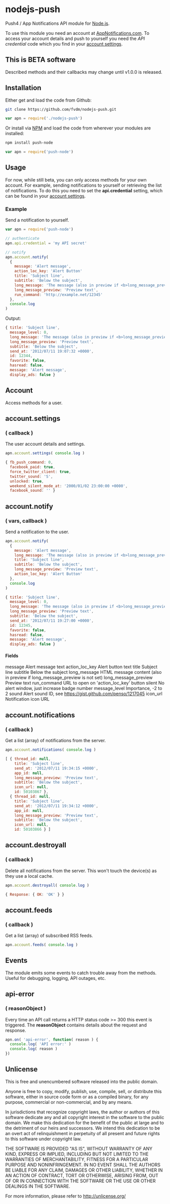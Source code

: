 # nodejs-push

Push4 / App Notifications API module for [Node.js](http://nodejs.org/).

To use this module you need an account at [AppNotifications.com](http://www.appnotifications.com/). To access your account details and push to yourself you need the *API credential* code which you find in your [account settings](http://www.appnotifications.com/account/edit).

## This is BETA software

Described methods and their callbacks may change until v1.0.0 is released.

## Installation

Either get and load the code from Github:

```sh
git clone https://github.com/fvdm/nodejs-push.git
```

```js
var apn = require('./nodejs-push')
```

Or install via [NPM](http://search.npmjs.org/) and load the code from wherever your modules are installed:

```sh
npm install push-node
```

```js
var apn = require('push-node')
```

## Usage

For now, while still beta, you can only access methods for your own account. For example, sending notifications to yourself or retrieving the list of notifications. To do this you need to set the **api.credential** setting, which can be found in your [account settings](http://www.appnotifications.com/account/edit).

### Example

Send a notification to yourself.

```js
var apn = require('push-node')

// authenticate
apn.api.credential = 'my API secret'

// notify
apn.account.notify(
  {
    message: 'Alert message',
    action_loc_key: 'Alert Button'
    title: 'Subject line',
    subtitle: 'Below the subject',
    long_message: 'The message (also in preview if <b>long_message_preview</b> is not set)',
    long_message_preview: 'Preview text',
    run_command: 'http://example.net/12345'
  },
  console.log
)
```

Output:

```js
{ title: 'Subject line',
  message_level: 0,
  long_message: 'The message (also in preview if <b>long_message_preview</b> is not set)',
  long_message_preview: 'Preview text',
  subtitle: 'Below the subject',
  send_at: '2012/07/11 19:07:32 +0000',
  id: 12344,
  favorite: false,
  hasread: false,
  message: 'Alert message',
  display_ads: false }
```

## Account

Access methods for a user.

## account.settings
### ( callback )

The user account details and settings.

```js
apn.account.settings( console.log )
```
```js
{ fb_push_command: 0,
  facebook_paid: true,
  force_twitter_client: true,
  twitter_sound: 'S',
  unlocked: true,
  weekend_silent_mode_at: '2000/01/02 23:00:00 +0000',
  facebook_sound: '' }
```

## account.notify
### ( vars, callback )

Send a notification to the user.

```js
apn.account.notify(
  {
    message: 'Alert message',
    long_message: 'The message (also in preview if <b>long_message_preview</b> is not set)',
    title: 'Subject line',
    subtitle: 'Below the subject',
    long_message_preview: 'Preview text',
    action_loc_key: 'Alert Button'
  },
  console.log
)
```
```js
{ title: 'Subject line',
  message_level: 0,
  long_message: 'The message (also in preview if <b>long_message_preview</b> is not set)',
  long_message_preview: 'Preview text',
  subtitle: 'Below the subject',
  send_at: '2012/07/11 19:27:00 +0000',
  id: 12345,
  favorite: false,
  hasread: false,
  message: 'Alert message',
  display_ads: false }
```

#### Fields

  message                Alert message text
  action_loc_key         Alert button text
  title                  Subject line
  subtitle               Below the subject
  long_message           HTML message content
                         (also in preview if long_message_preview is not set)
  long_message_preview   Preview text
  run_command            URL to open on 'action_loc_key' button
  silent                 No alert window, just increase badge number
  message_level          Importance, -2 to 2
  sound                  Alert sound ID, see https://gist.github.com/penso/1217045
  icon_url               Notification icon URL


## account.notifications
### ( callback )

Get a list (array) of notifications from the server.

```js
apn.account.notifications( console.log )
```
```js
[ { thread_id: null,
    title: 'Subject line',
    send_at: '2012/07/11 19:34:15 +0000',
    app_id: null,
    long_message_preview: 'Preview text',
    subtitle: 'Below the subject',
    icon_url: null,
    id: 50103867 },
  { thread_id: null,
    title: 'Subject line',
    send_at: '2012/07/11 19:34:12 +0000',
    app_id: null,
    long_message_preview: 'Preview text',
    subtitle: 'Below the subject',
    icon_url: null,
    id: 50103866 } ]
```

## account.destroyall
### ( callback )

Delete all notifications from the server. This won't touch the device(s) as they use a local cache.

```js
apn.account.destroyall( console.log )
```
```js
{ Response: { OK: 'OK' } }
```

## account.feeds
### ( callback )

Get a list (array) of subscribed RSS feeds.

```js
apn.account.feeds( console.log )
```

## Events

The module emits some events to catch trouble away from the methods. Useful for debugging, logging, API outages, etc.

## api-error
### ( reasonObject )

Every time an API call returns a HTTP status code >= 300 this event is triggered. The **reasonObject** contains details about the request and response.

```js
apn.on( 'api-error', function( reason ) {
  console.log( 'API error:' )
  console.log( reason )
})
```


## Unlicense

This is free and unencumbered software released into the public domain.

Anyone is free to copy, modify, publish, use, compile, sell, or
distribute this software, either in source code form or as a compiled
binary, for any purpose, commercial or non-commercial, and by any
means.

In jurisdictions that recognize copyright laws, the author or authors
of this software dedicate any and all copyright interest in the
software to the public domain. We make this dedication for the benefit
of the public at large and to the detriment of our heirs and
successors. We intend this dedication to be an overt act of
relinquishment in perpetuity of all present and future rights to this
software under copyright law.

THE SOFTWARE IS PROVIDED "AS IS", WITHOUT WARRANTY OF ANY KIND,
EXPRESS OR IMPLIED, INCLUDING BUT NOT LIMITED TO THE WARRANTIES OF
MERCHANTABILITY, FITNESS FOR A PARTICULAR PURPOSE AND NONINFRINGEMENT.
IN NO EVENT SHALL THE AUTHORS BE LIABLE FOR ANY CLAIM, DAMAGES OR
OTHER LIABILITY, WHETHER IN AN ACTION OF CONTRACT, TORT OR OTHERWISE,
ARISING FROM, OUT OF OR IN CONNECTION WITH THE SOFTWARE OR THE USE OR
OTHER DEALINGS IN THE SOFTWARE.

For more information, please refer to <http://unlicense.org/>

